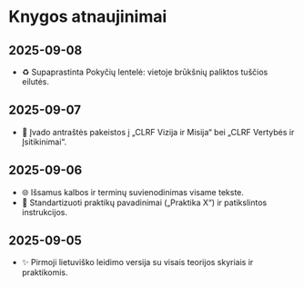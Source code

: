 <div style="page-break-before: always;"></div>

# Knygos atnaujinimai

## 2025-09-08
- ♻️ Supaprastinta Pokyčių lentelė: vietoje brūkšnių paliktos tuščios eilutės.

## 2025-09-07
- 📌 Įvado antraštės pakeistos į „CLRF Vizija ir Misija“ bei „CLRF Vertybės ir Įsitikinimai“.

## 2025-09-06
- 🌐 Išsamus kalbos ir terminų suvienodinimas visame tekste.
- 📌 Standartizuoti praktikų pavadinimai („Praktika X“) ir patikslintos instrukcijos.

## 2025-09-05
- ✨ Pirmoji lietuviško leidimo versija su visais teorijos skyriais ir praktikomis.

